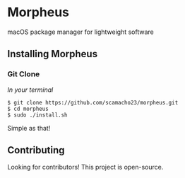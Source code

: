 # Morpheus #

macOS package manager for lightweight software

## Installing Morpheus ##

### Git Clone ###

*In your terminal*
```
$ git clone https://github.com/scamacho23/morpheus.git
$ cd morpheus
$ sudo ./install.sh
```

Simple as that!

## Contributing ##
Looking for contributors! This project is open-source.
